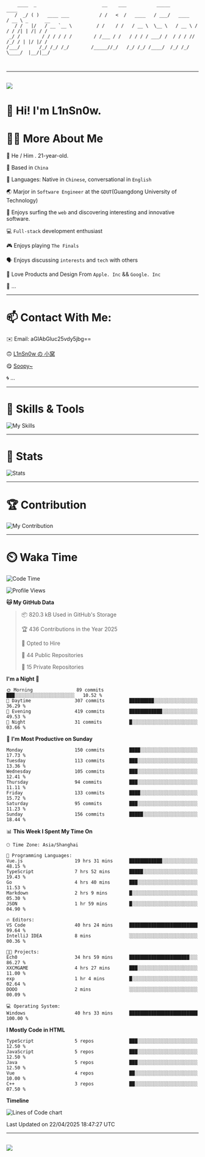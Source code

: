```

    ____  _                        __    ___           _____           ____           
   /  _/ ( )   ____ ___           / /   <  /   ____   / ___/   ____   / __ \ _      __
   / /   |/   / __ `__ \         / /    / /   / __ \  \__ \   / __ \ / / / /| | /| / /
 _/ /        / / / / / /        / /___ / /   / / / / ___/ /  / / / // /_/ / | |/ |/ / 
/___/       /_/ /_/ /_/        /_____//_/   /_/ /_/ /____/  /_/ /_/ \____/  |__/|__/  
                                                                                      
                                          

```

---

##
![](https://raw.githubusercontent.com/lin-snow/lin-snow/output/github-contribution-grid-snake-dark.svg)

# 👋 Hi! I'm L1nSn0w.

# 👨‍💻 More About Me

🤠 He / Him . 21-year-old.

🎈 Based in `China`
  
🤔 Languages: Native in `Chinese`, conversational in `English`

🌏 Marjor in `Software Engineer` at the `GDUT`(Guangdong University of Technology)

🛟 Enjoys surfing the `web` and discovering interesting and innovative software.

💻 `Full-stack` development enthusiast

🎮 Enjoys playing `The Finals`

🗣️ Enjoys discussing `interests` and `tech` with others

👾 Love Products and Design From `Apple. Inc` && `Google. Inc`  

🤪 ...

---

# 📫 Contact With Me:

✉️ Email: aGlAbGluc25vdy5jbg==

🙃 [L1nSn0w の 小窝](https://linsnow.cn)

😋 [Soopy~](https://soopy.cn)

🌀 ...

---

# 🔮 Skills & Tools

![My Skills](/assets/skillicons.svg)

---

# 🍟 Stats

![Stats](https://github-profile-trophy.vercel.app/?username=lin-snow&theme=nord&no-frame=true&column=9)

<!-- <div style="text-align: center;">
    <a href="https://github.com/lin-snow">
        <img align="center" src="https://githubstat.linsnow.cn/api/top-langs/?username=lin-snow&layout=donut&langs_count=8" />
    </a>
    <a href="https://github.com/lin-snow">
        <img align="center" src="https://githubstat.linsnow.cn/api?username=lin-snow&count_private=true&show_icons=true&theme=default&show=reviews,discussions_started,discussions_answered,prs_merged,prs_merged_percentage" />
    </a>
</div> -->

---

# 🏆 Contribution

![My Contribution](https://activitygraph.linsnow.cn/graph?username=lin-snow&theme=github-compact&days=30)

---

# ⏲️ Waka Time

<!--START_SECTION:waka-->
![Code Time](http://img.shields.io/badge/Code%20Time-693%20hrs%2010%20mins-blue)

![Profile Views](http://img.shields.io/badge/Profile%20Views-4-blue)

**🐱 My GitHub Data** 

> 📦 820.3 kB Used in GitHub's Storage 
 > 
> 🏆 436 Contributions in the Year 2025
 > 
> 💼 Opted to Hire
 > 
> 📜 44 Public Repositories 
 > 
> 🔑 15 Private Repositories 
 > 
**I'm a Night 🦉** 

```text
🌞 Morning                89 commits          ███░░░░░░░░░░░░░░░░░░░░░░   10.52 % 
🌆 Daytime                307 commits         █████████░░░░░░░░░░░░░░░░   36.29 % 
🌃 Evening                419 commits         ████████████░░░░░░░░░░░░░   49.53 % 
🌙 Night                  31 commits          █░░░░░░░░░░░░░░░░░░░░░░░░   03.66 % 
```
📅 **I'm Most Productive on Sunday** 

```text
Monday                   150 commits         ████░░░░░░░░░░░░░░░░░░░░░   17.73 % 
Tuesday                  113 commits         ███░░░░░░░░░░░░░░░░░░░░░░   13.36 % 
Wednesday                105 commits         ███░░░░░░░░░░░░░░░░░░░░░░   12.41 % 
Thursday                 94 commits          ███░░░░░░░░░░░░░░░░░░░░░░   11.11 % 
Friday                   133 commits         ████░░░░░░░░░░░░░░░░░░░░░   15.72 % 
Saturday                 95 commits          ███░░░░░░░░░░░░░░░░░░░░░░   11.23 % 
Sunday                   156 commits         █████░░░░░░░░░░░░░░░░░░░░   18.44 % 
```


📊 **This Week I Spent My Time On** 

```text
🕑︎ Time Zone: Asia/Shanghai

💬 Programming Languages: 
Vue.js                   19 hrs 31 mins      ████████████░░░░░░░░░░░░░   48.15 % 
TypeScript               7 hrs 52 mins       █████░░░░░░░░░░░░░░░░░░░░   19.43 % 
Go                       4 hrs 40 mins       ███░░░░░░░░░░░░░░░░░░░░░░   11.53 % 
Markdown                 2 hrs 9 mins        █░░░░░░░░░░░░░░░░░░░░░░░░   05.30 % 
JSON                     1 hr 59 mins        █░░░░░░░░░░░░░░░░░░░░░░░░   04.90 % 

🔥 Editors: 
VS Code                  40 hrs 24 mins      █████████████████████████   99.64 % 
IntelliJ IDEA            8 mins              ░░░░░░░░░░░░░░░░░░░░░░░░░   00.36 % 

🐱‍💻 Projects: 
Ech0                     34 hrs 59 mins      ██████████████████████░░░   86.27 % 
XXCMGAME                 4 hrs 27 mins       ███░░░░░░░░░░░░░░░░░░░░░░   11.00 % 
exp                      1 hr 4 mins         █░░░░░░░░░░░░░░░░░░░░░░░░   02.64 % 
DOOO                     2 mins              ░░░░░░░░░░░░░░░░░░░░░░░░░   00.09 % 

💻 Operating System: 
Windows                  40 hrs 33 mins      █████████████████████████   100.00 % 
```

**I Mostly Code in HTML** 

```text
TypeScript               5 repos             ███░░░░░░░░░░░░░░░░░░░░░░   12.50 % 
JavaScript               5 repos             ███░░░░░░░░░░░░░░░░░░░░░░   12.50 % 
Java                     5 repos             ███░░░░░░░░░░░░░░░░░░░░░░   12.50 % 
Vue                      4 repos             ██░░░░░░░░░░░░░░░░░░░░░░░   10.00 % 
C++                      3 repos             ██░░░░░░░░░░░░░░░░░░░░░░░   07.50 % 
```



**Timeline**

![Lines of Code chart](https://raw.githubusercontent.com/lin-snow/lin-snow/main/assets/bar_graph.png)


 Last Updated on 22/04/2025 18:47:27 UTC
<!--END_SECTION:waka-->



---
##
![](./profile-3d-contrib/profile-night-rainbow.svg)
